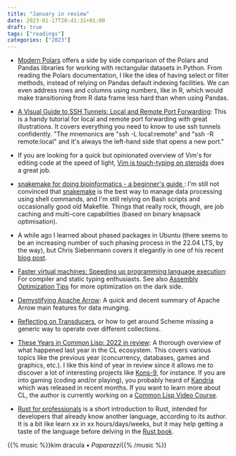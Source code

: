 ```yaml
---
title: "January in review"
date: 2023-01-17T20:41:31+01:00
draft: true
tags: ["readings"]
categories: ["2023"]
---
```


- [Modern Polars](https://kevinheavey.github.io/modern-polars/) offers a side by side comparison of the Polars and Pandas libraries for working with rectangular datasets in Python. From reading the Polars documentation, I like the idea of having select or filter methods, instead of relying on Pandas default indexing facilities. We can even address rows and columns using numbers, like in R, which would make transitioning from R data frame less hard than when using Pandas.

- [A Visual Guide to SSH Tunnels: Local and Remote Port Forwarding](https://iximiuz.com/en/posts/ssh-tunnels/): This is a handy tutorial for local and remote port forwarding with great illustrations. It covers everything you need to know to use ssh tunnels confidently. "The mnemonics are "ssh -L local:remote" and "ssh -R remote:local" and it's always the left-hand side that opens a new port."

- If you are looking for a quick but opinionated overview of Vim's for editing code at the speed of light, [Vim is touch-typing on steroids](https://www.trickster.dev/post/vim-is-touch-typing-on-steroids/) does a great job.

- [snakemake for doing bioinformatics - a beginner's guide ](http://ivory.idyll.org/blog/2023-snakemake-slithering-section-1.html): I'm still not convinced that [snakemake](https://snakemake.readthedocs.io/en/stable/) is the best way to manage data processing using shell commands, and I'm still relying on Bash scripts and occasionally good old Makefile. Things that really rock, though, are job caching and multi-core capabilities (based on binary knapsack optimisation).

- A while ago I learned about phased packages in Ubuntu (there seems to be an increasing number of such phasing process in the 22.04 LTS, by the way), but Chris Siebenmann covers it elegantly in one of his recent [blog post](https://utcc.utoronto.ca/~cks/space/blog/linux/Ubuntu2204ServerPhasedUpdates).

- [Faster virtual machines: Speeding up programming language execution](https://mort.coffee/home/fast-interpreters/): For compiler and static typing enthusiasts. See also [Assembly Optimization Tips](https://mark.masmcode.com/) for more optimization on the dark side.

- [Demystifying Apache Arrow](https://www.robinlinacre.com/demystifying_arrow/): A quick and decent summary of Apache Arrow main features for data munging.

- [Reflecting on Transducers](https://www.thatgeoguy.ca/blog/2023/01/04/reflections-on-transducers/), or how to get around Scheme missing a generic way to operate over different collections.

- [These Years in Common Lisp: 2022 in review](https://lisp-journey.gitlab.io/blog/these-years-in-common-lisp-2022-in-review/): A thorough overview of what happened last year in the CL ecosystem. This covers various topics like the previous year (concurrency, databases, games and graphics, etc.). I like this kind of year in review since it allows me to discover a lot of interesting projects like [Kons-9](https://github.com/kaveh808/kons-9), for instance. If you are into gaming (coding and/or playing), you probably heard of [Kandria](https://github.com/Shirakumo/kandria) which was released in recent months. If you want to learn more about CL, the author is currently working on a [Common Lisp Video Course](https://lisp-journey.gitlab.io/blog/i-am-creating-a-common-lisp-video-course-on-udemy/).

- [Rust for professionals](https://overexact.com/rust-for-professionals/) is a short introduction to Rust, intended for developers that already know another language, according to its author. It is a bit like learn xx in xx hours/days/weeks, but it may help getting a taste of the language before delving in the [Rust book](https://doc.rust-lang.org/book/index.html).

{{% music %}}kim dracula • _Paparazzi_{{% /music %}}

